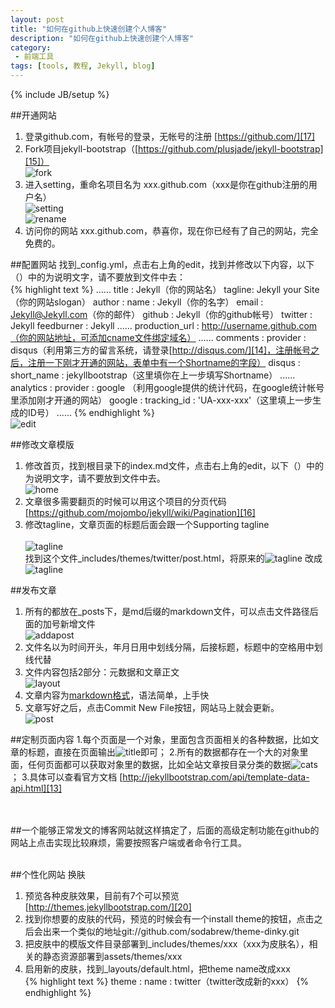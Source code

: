 ```yaml
---
layout: post
title: "如何在github上快速创建个人博客"
description: "如何在github上快速创建个人博客"
category:
 - 前端工具
tags: [tools, 教程, Jekyll, blog]
---
```

{% include JB/setup %}


##开通网站
1. 登录github.com，有帐号的登录，无帐号的注册 [https://github.com/][17]
2. Fork项目jekyll-bootstrap（[https://github.com/plusjade/jekyll-bootstrap][15]）<br>![fork][1]
3. 进入setting，重命名项目名为 xxx.github.com（xxx是你在github注册的用户名）<br>![setting][2]<br>![rename][3]
4. 访问你的网站 xxx.github.com，恭喜你，现在你已经有了自己的网站，完全免费的。

##配置网站
找到_config.yml，点击右上角的edit，找到并修改以下内容，以下（）中的为说明文字，请不要放到文件中去：<br>
{% highlight text %}
......
title : Jekyll（你的网站名）
tagline: Jekyll your Site（你的网站slogan）
author :
  name : Jekyll（你的名字）
  email : Jekyll@Jekyll.com（你的邮件）
  github : Jekyll（你的github帐号）
  twitter : Jekyll
  feedburner : Jekyll
......
production_url : http://username.github.com（你的网站地址，可添加cname文件绑定域名）
......
comments :
  provider : disqus（利用第三方的留言系统，请登录[http://disqus.com/][14]，注册帐号之后，注册一下刚才开通的网站，表单中有一个Shortname的字段）
  disqus :
    short_name : jekyllbootstrap（这里填你在上一步填写Shortname）
......
analytics :
  provider : google （利用google提供的统计代码，在google统计帐号里添加刚才开通的网站）
  google : 
      tracking_id : 'UA-xxx-xxx'（这里填上一步生成的ID号）
......
{% endhighlight %}<br>![edit][4]

##修改文章模版
1. 修改首页，找到根目录下的index.md文件，点击右上角的edit，以下（）中的为说明文字，请不要放到文件中去。<br>![home][9] 
2. 文章很多需要翻页的时候可以用这个项目的分页代码 [https://github.com/mojombo/jekyll/wiki/Pagination][16]
3. 修改tagline，文章页面的标题后面会跟一个Supporting tagline<br><br>![tagline][10] <br>
   找到这个文件_includes/themes/twitter/post.html，将原来的![tagline][18] 改成![tagline][19]

##发布文章
1. 所有的都放在_posts下，是md后缀的markdown文件，可以点击文件路径后面的加号新增文件<br>![addapost][5]
2. 文件名以为时间开头，年月日用中划线分隔，后接标题，标题中的空格用中划线代替
3. 文件内容包括2部分：元数据和文章正文<br>![layout][8]
4. 文章内容为[markdown格式][6]，语法简单，上手快
5. 文章写好之后，点击Commit New File按钮，网站马上就会更新。<br>
![post][7]


##定制页面内容
1.每个页面是一个对象，里面包含页面相关的各种数据，比如文章的标题，直接在页面输出![title][11]即可；
2.所有的数据都存在一个大的对象里面，任何页面都可以获取对象里的数据，比如全站文章按目录分类的数据![cats][12]；
3.具体可以查看官方文档 [http://jekyllbootstrap.com/api/template-data-api.html][13]

<br><br>
##一个能够正常发文的博客网站就这样搞定了，后面的高级定制功能在github的网站上点击实现比较麻烦，需要按照客户端或者命令行工具。
<br><br>


##个性化网站 换肤
1. 预览各种皮肤效果，目前有7个可以预览[http://themes.jekyllbootstrap.com/][20]
2. 找到你想要的皮肤的代码，预览的时候会有一个install theme的按钮，点击之后会出来一个类似的地址git://github.com/sodabrew/theme-dinky.git
3. 把皮肤中的模版文件目录部署到_includes/themes/xxx（xxx为皮肤名），相关的静态资源部署到assets/themes/xxx
4. 启用新的皮肤，找到_layouts/default.html，把theme name改成xxx
<br>{% highlight text %}
theme :
  name : twitter（twitter改成新的xxx）
{% endhighlight %}
<br><br>

[1]: http://fefly.github.com/content/20121221/fork.png
[2]: http://fefly.github.com/content/20121221/setting.png
[3]: http://fefly.github.com/content/20121221/rename.png
[4]: http://fefly.github.com/content/20121221/edit.png
[5]: http://fefly.github.com/content/20121221/addpost.png
[6]: http://wowubuntu.com/markdown/
[7]: http://fefly.github.com/content/20121221/post.png
[8]: http://fefly.github.com/content/20121221/layout.png
[9]: http://fefly.github.com/content/20121221/home.png
[10]: http://fefly.github.com/content/20121221/tagline.png
[11]: http://fefly.github.com/content/20121221/title.png
[12]: http://fefly.github.com/content/20121221/cats.png
[13]: http://jekyllbootstrap.com/api/template-data-api.html
[14]: http://disqus.com/
[15]: https://github.com/plusjade/jekyll-bootstrap
[16]: https://github.com/mojombo/jekyll/wiki/Pagination
[17]: https://github.com/
[18]: http://fefly.github.com/content/20121221/tagi.png
[19]: http://fefly.github.com/content/20121221/tagii.png
[20]: http://themes.jekyllbootstrap.com/
